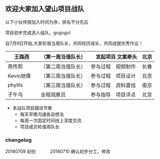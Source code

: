 ## 欢迎大家加入望山项目战队

以下小伙伴按加入时间为序，排名不分先后

项目初步完成选人组队，gogogo!

自7月9日开始,大家轮值当周队长，共同经历成长，共同成就优秀作业！

|王路西  |（第一周当值队长）|　发起项目 文案牵头 | 北京|
|----|----|----|----|
|燕传熙　|（第二周当值队长）|参与过程　视频制作| 长春|
|Kevin旭偉　|（第三周当值队长）|参与过程　项目设计 |  北京|
|phyllis|（第三周当值队长）|参与过程　资料查找| 南京|
|子午鸟|全程观察员|参与指导　项目评点| 北京|

- 本战队项目跟进节奏
   - 每天早晚沟通各自想法
   - 每周一次固定时间线上深度交流
   - 项目成员轮值周队长
   
### changelog
20180709 初创　　　
20180710  确认初步分工，修改
